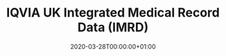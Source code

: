 ---
title: "IQVIA UK Integrated Medical Record Data (IMRD)"
subtitle: ""
summary: "Pseudonymized Electronic Medical Records collected from Patient Management software used within UK Primary Care "
owners:
  - organisation: "IQVIA"
    lead: "Sarah Seager"
    alternate: ""
country: "UK"
source_types: 
    - "General practice electronic health records"
omop: "CDM v5.3"
dbms: "AWS Redshift"
patient_count: "15m "
has_covid: "N"
first_time: "No"
data_history: "1989 – "
references: [""]

authors: 
    - "Sarah Seager"
    - ""
tags: []
categories: ["dataset"]
date: 2020-03-28T00:00:00+01:00
lastmod: 2020-03-28T00:00:00+01:00
featured: false
draft: false

links:
    - icon: globe
      icon_pack: fas
      name: More information
      url: ""
image:
      placement: 1
      caption: ""
      focal_point: ""
      preview_only: false
      alt_text: ""
projects: []
---